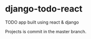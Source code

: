 # django-todo-react
TODO app built using react &amp; django

Projects is commit in the master branch.
